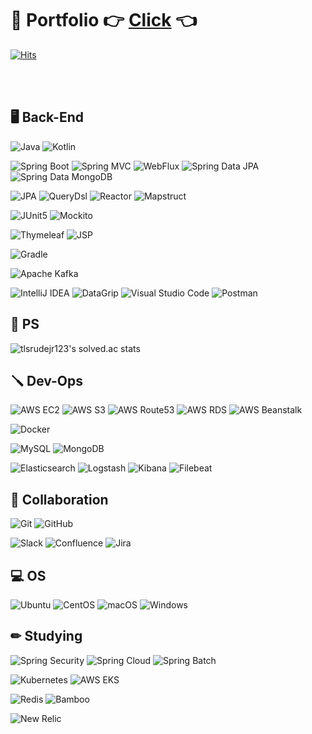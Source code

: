  # 📌 Portfolio 👉 [Click](https://sinkyoungdeok.github.io/) 👈
 
[![Hits](https://hits.seeyoufarm.com/api/count/incr/badge.svg?url=https%3A%2F%2Fgithub.com%2Fsinkyoungdeok&count_bg=%23445CF1&title_bg=%23555555&icon=&icon_color=%23E7E7E7&title=hits&edge_flat=false)](https://hits.seeyoufarm.com)
  
<br/><br/>


## 🖥 Back-End
![Java](https://img.shields.io/static/v1?style=for-the-badge&message=Java&color=007396&logo=Java&logoColor=FFFFFF&label=)
![Kotlin](https://img.shields.io/static/v1?style=for-the-badge&message=Kotlin&color=0095D5&logo=Kotlin&logoColor=FFFFFF&label=)

![Spring Boot](https://img.shields.io/static/v1?style=for-the-badge&message=Spring+Boot&color=6DB33F&logo=Spring+Boot&logoColor=FFFFFF&label=)
![Spring MVC](https://img.shields.io/static/v1?style=for-the-badge&message=Spring+MVC&color=6DB33F&logo=Spring+MVC&logoColor=FFFFFF&label=)
![WebFlux](https://img.shields.io/static/v1?style=for-the-badge&message=WebFlux&color=007396&logo=WebFlux&logoColor=FFFFFF&label=)
![Spring Data JPA](https://img.shields.io/static/v1?style=for-the-badge&message=Spring+Data+JPA&color=6DB33F&logo=JPA&logoColor=FFFFFF&label=)
![Spring Data MongoDB](https://img.shields.io/static/v1?style=for-the-badge&message=Spring+Data+MongoDB&color=6DB33F&logo=MongoDB&logoColor=FFFFFF&label=)

![JPA](https://img.shields.io/static/v1?style=for-the-badge&message=JPA&color=6DB33F&logo=JPA&logoColor=FFFFFF&label=)
![QueryDsl](https://img.shields.io/static/v1?style=for-the-badge&message=QueryDsl&color=6DB33F&logo=QueryDsl&logoColor=FFFFFF&label=)
![Reactor](https://img.shields.io/static/v1?style=for-the-badge&message=Reactor&color=007396&logo=Reactor&logoColor=FFFFFF&label=)
![Mapstruct](https://img.shields.io/static/v1?style=for-the-badge&message=Mapstruct&color=007396&logo=Mapstruct&logoColor=FFFFFF&label=)

![JUnit5](https://img.shields.io/static/v1?style=for-the-badge&message=JUnit5&color=25A162&logo=JUnit5&logoColor=FFFFFF&label=)
![Mockito](https://img.shields.io/static/v1?style=for-the-badge&message=Mockito&color=25A162&logo=Mockito&logoColor=FFFFFF&label=)

![Thymeleaf](https://img.shields.io/static/v1?style=for-the-badge&message=Thymeleaf&color=005F0F&logo=Thymeleaf&logoColor=FFFFFF&label=)
![JSP](https://img.shields.io/static/v1?style=for-the-badge&message=JSP&color=6DB33F&logo=JSP&logoColor=FFFFFF&label=)

![Gradle](https://img.shields.io/static/v1?style=for-the-badge&message=Gradle&color=02303A&logo=Gradle&logoColor=FFFFFF&label=)

![Apache Kafka](https://img.shields.io/static/v1?style=for-the-badge&message=Apache+Kafka&color=231F20&logo=Apache+Kafka&logoColor=FFFFFF&label=)

![IntelliJ IDEA](https://img.shields.io/static/v1?style=for-the-badge&message=IntelliJ+IDEA&color=000000&logo=IntelliJ+IDEA&logoColor=FFFFFF&label=)
![DataGrip](https://img.shields.io/static/v1?style=for-the-badge&message=DataGrip&color=222222&logo=DataGrip&logoColor=3DDC84&label=)
![Visual Studio Code](https://img.shields.io/static/v1?style=for-the-badge&message=Visual+Studio+Code&color=007ACC&logo=Visual+Studio+Code&logoColor=FFFFFF&label=)
![Postman](https://img.shields.io/static/v1?style=for-the-badge&message=Postman&color=FF6C37&logo=Postman&logoColor=FFFFFF&label=)

## 🔑 PS
![tlsrudejr123's solved.ac stats](https://github-readme-solvedac.hyp3rflow.vercel.app/api/?handle=tlsrudejr123)


## 🪛 Dev-Ops
![AWS EC2](https://img.shields.io/static/v1?style=for-the-badge&message=AWS+EC2&color=569A31&logo=AWS+EC2&logoColor=FFFFFF&label=)
![AWS S3](https://img.shields.io/static/v1?style=for-the-badge&message=AWS+S3&color=569A31&logo=AWS+S3&logoColor=FFFFFF&label=)
![AWS Route53](https://img.shields.io/static/v1?style=for-the-badge&message=AWS+Route53&color=569A31&logo=AWS+Route53&logoColor=FFFFFF&label=)
![AWS RDS](https://img.shields.io/static/v1?style=for-the-badge&message=AWS+RDS&color=569A31&logo=AWS+RDS&logoColor=FFFFFF&label=)
![AWS Beanstalk](https://img.shields.io/static/v1?style=for-the-badge&message=AWS+Beanstalk&color=569A31&logo=AWS+Beanstalk&logoColor=FFFFFF&label=)

![Docker](https://img.shields.io/static/v1?style=for-the-badge&message=Docker&color=2496ED&logo=Docker&logoColor=FFFFFF&label=)

![MySQL](https://img.shields.io/static/v1?style=for-the-badge&message=MySQL&color=4479A1&logo=MySQL&logoColor=FFFFFF&label=)
![MongoDB](https://img.shields.io/static/v1?style=for-the-badge&message=MongoDB&color=47A248&logo=MongoDB&logoColor=FFFFFF&label=)

![Elasticsearch](https://img.shields.io/static/v1?style=for-the-badge&message=Elasticsearch&color=005571&logo=Elasticsearch&logoColor=FFFFFF&label=)
![Logstash](https://img.shields.io/static/v1?style=for-the-badge&message=Logstash&color=005571&logo=Logstash&logoColor=FFFFFF&label=)
![Kibana](https://img.shields.io/static/v1?style=for-the-badge&message=Kibana&color=005571&logo=Kibana&logoColor=FFFFFF&label=)
![Filebeat](https://img.shields.io/static/v1?style=for-the-badge&message=Filebeat&color=005571&logo=Filebeat&logoColor=FFFFFF&label=)

## 🤝 Collaboration
![Git](https://img.shields.io/static/v1?style=for-the-badge&message=Git&color=F05032&logo=Git&logoColor=FFFFFF&label=)
![GitHub](https://img.shields.io/static/v1?style=for-the-badge&message=GitHub&color=181717&logo=GitHub&logoColor=FFFFFF&label=)

![Slack](https://img.shields.io/static/v1?style=for-the-badge&message=Slack&color=4A154B&logo=Slack&logoColor=FFFFFF&label=)
![Confluence](https://img.shields.io/static/v1?style=for-the-badge&message=Confluence&color=172B4D&logo=Confluence&logoColor=FFFFFF&label=)
![Jira](https://img.shields.io/static/v1?style=for-the-badge&message=Jira&color=0052CC&logo=Jira&logoColor=FFFFFF&label=)

## 💻 OS
![Ubuntu](https://img.shields.io/static/v1?style=for-the-badge&message=Ubuntu&color=E95420&logo=Ubuntu&logoColor=FFFFFF&label=)
![CentOS](https://img.shields.io/static/v1?style=for-the-badge&message=CentOS&color=262577&logo=CentOS&logoColor=FFFFFF&label=)
![macOS](https://img.shields.io/static/v1?style=for-the-badge&message=macOS&color=000000&logo=macOS&logoColor=FFFFFF&label=)
![Windows](https://img.shields.io/static/v1?style=for-the-badge&message=Windows&color=0078D6&logo=Windows&logoColor=FFFFFF&label=)

## ✏ Studying
![Spring Security](https://img.shields.io/static/v1?style=for-the-badge&message=Spring+Security&color=6DB33F&logo=Spring+Security&logoColor=FFFFFF&label=)
![Spring Cloud](https://img.shields.io/static/v1?style=for-the-badge&message=Spring+Cloud&color=6DB33F&logo=Spring+Cloud&logoColor=FFFFFF&label=)
![Spring Batch](https://img.shields.io/static/v1?style=for-the-badge&message=Spring+Batch&color=6DB33F&logo=Spring+Batch&logoColor=FFFFFF&label=)

![Kubernetes](https://img.shields.io/static/v1?style=for-the-badge&message=Kubernetes&color=326CE5&logo=Kubernetes&logoColor=FFFFFF&label=)
![AWS EKS](https://img.shields.io/static/v1?style=for-the-badge&message=AWS+EKS&color=326CE5&logo=AWS+EKS&logoColor=FFFFFF&label=)

![Redis](https://img.shields.io/static/v1?style=for-the-badge&message=Redis&color=232F3E&logo=Redis&logoColor=FFFFFF&label=)
![Bamboo](https://img.shields.io/static/v1?style=for-the-badge&message=Bamboo&color=0052CC&logo=Bamboo&logoColor=FFFFFF&label=)

![New Relic](https://img.shields.io/static/v1?style=for-the-badge&message=New+Relic&color=008C99&logo=New+Relic&logoColor=FFFFFF&label=)


<!--
**sinkyoungdeok/sinkyoungdeok** is a ✨ _special_ ✨ repository because its `README.md` (this file) appears on your GitHub profile.

Here are some ideas to get you started:

- 🔭 I’m currently working on ...
- 🌱 I’m currently learning ...
- 👯 I’m looking to collaborate on ...
- 🤔 I’m looking for help with ...
- 💬 Ask me about ...
- 📫 How to reach me: ...
- 😄 Pronouns: ...
- ⚡ Fun fact: ...
-->
